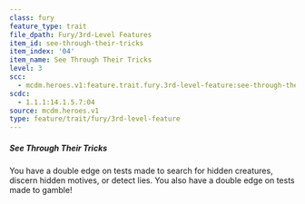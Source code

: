 ```yaml
---
class: fury
feature_type: trait
file_dpath: Fury/3rd-Level Features
item_id: see-through-their-tricks
item_index: '04'
item_name: See Through Their Tricks
level: 3
scc:
  - mcdm.heroes.v1:feature.trait.fury.3rd-level-feature:see-through-their-tricks
scdc:
  - 1.1.1:14.1.5.7:04
source: mcdm.heroes.v1
type: feature/trait/fury/3rd-level-feature
---
```


##### See Through Their Tricks

You have a double edge on tests made to search for hidden creatures, discern hidden motives, or detect lies. You also have a double edge on tests made to gamble!
